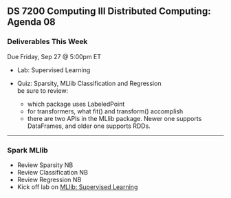 ## DS 7200 Computing III Distributed Computing: Agenda 08


### Deliverables This Week

Due Friday, Sep 27 @ 5:00pm ET

- Lab: Supervised Learning

- Quiz: Sparsity, MLlib Classification and Regression  
  be sure to review:  
  - which package uses LabeledPoint
  - for transformers, what fit() and transform() accomplish
  - there are two APIs in the MLlib package. Newer one supports DataFrames, and older one supports RDDs.


---

### Spark MLlib

- Review Sparsity NB
- Review Classification NB
- Review Regression NB
- Kick off lab on [MLlib: Supervised Learning](https://github.com/UVADS/distributed_computing/blob/main/04_mllib_intro_and_supervised_learning/lab_supervised_learning.ipynb)


